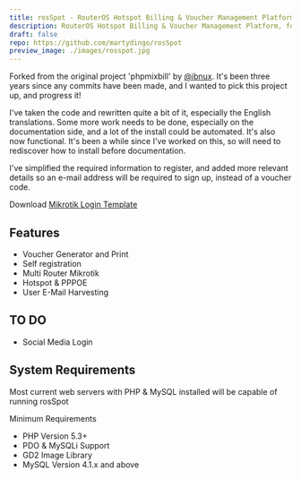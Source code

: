 ```yaml
---
title: rosSpot - RouterOS Hotspot Billing & Voucher Management Platform
description: RouterOS Hotspot Billing & Voucher Management Platform, forked from the original 'phpmixbill' project by @ibnux and translated to English.
draft: false
repo: https://github.com/martydingo/rosSpot
preview_image: ./images/rosspot.jpg
---
```

Forked from the original project 'phpmixbill' by [@ibnux](https://twitter.com/ibnux). It's been three years since any commits have been made, and I wanted to pick this project up, and progress it!

I've taken the code and rewritten quite a bit of it, especially the English translations. Some more work needs to be done, especially on the documentation side, and a lot of the install could be automated. It's also now functional. It's been a while since I've worked on this, so will need to rediscover how to install before documentation. 

I've simplified the required information to register, and added more relevant details so an e-mail address will be required to sign up, instead of a voucher code. 

Download [Mikrotik Login Template](https://github.com/martydingo/phpmixbill-mikrotik-login-template)


Features
----
- Voucher Generator and Print
- Self registration
- Multi Router Mikrotik
- Hotspot & PPPOE
- User E-Mail Harvesting

TO DO
----

- Social Media Login


System Requirements
----
Most current web servers with PHP & MySQL installed will be capable of running rosSpot

Minimum Requirements
- PHP Version 5.3+
- PDO & MySQLi Support
- GD2 Image Library
- MySQL Version 4.1.x and above
